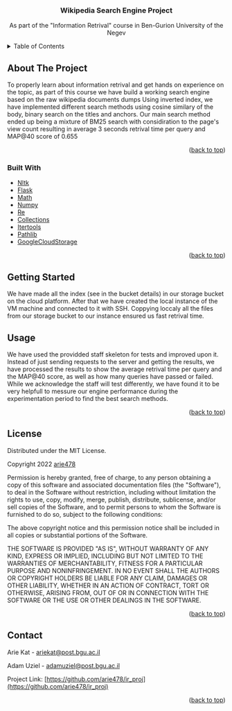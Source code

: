 <div id="top"></div>

<h3 align="center">Wikipedia Search Engine Project</h3>

  <p align="center">
    As part of the "Information Retrival" course in Ben-Gurion University of the Negev
  </p>
</div>



<!-- TABLE OF CONTENTS -->
<details>
  <summary>Table of Contents</summary>
  <ol>
    <li>
      <a href="#about-the-project">About The Project</a>
      <ul>
        <li><a href="#built-with">Built With</a></li>
      </ul>
    </li>
    <li>
      <a href="#getting-started">Getting Started</a>
    </li>
    <li><a href="#usage">Usage</a></li>
    <li><a href="#license">License</a></li>
    <li><a href="#contact">Contact</a></li>
  </ol>
</details>



<!-- ABOUT THE PROJECT -->
## About The Project
To properly learn about information retrival and get hands on experience on the topic, as part of this course we have build a working search engine based on the raw wikipedia documents dumps
Using inverted index, we have implemented different search methods using cosine similary of the body, binary search on the titles and anchors.
Our main search method ended up being a mixture of BM25 search with considiration to the page's view count resulting in average 3 seconds retrival time per query and MAP@40 score of 0.655
<p align="right">(<a href="#top">back to top</a>)</p>



### Built With

* [Nltk](https://www.nltk.org/)
* [Flask](https://flask.palletsprojects.com/en/2.0.x/)
* [Math](https://docs.python.org/3/library/math.html)
* [Numpy](https://numpy.org/)
* [Re](https://docs.python.org/3/library/re.html)
* [Collections](https://docs.python.org/3/library/collections.html)
* [Itertools](https://docs.python.org/3/library/itertools.html)
* [Pathlib](https://docs.python.org/3/library/pathlib.html)
* [GoogleCloudStorage](https://cloud.google.com/storage)

<p align="right">(<a href="#top">back to top</a>)</p>



<!-- GETTING STARTED -->
## Getting Started

We have made all the index (see in the bucket details) in our storage bucket on the cloud platform.
After that we have created the local instance of the VM machine and connected to it with SSH.
Coppying loccaly all the files from our storage bucket to our instance ensured us fast retrival time.

<!-- USAGE EXAMPLES -->
## Usage

We have used the providded staff skeleton for tests and improved upon it. 
Instead of just sending requests to the server and getting the results, we have processed the results to show the average retrival time per query and the MAP@40 score, as well as how many queries have passed or failed.
While we acknowledge the staff will test differently, we have found it to be very helpfull to messure our engine performance during the experimentation period to find the best search methods.
<p align="right">(<a href="#top">back to top</a>)</p>


<!-- LICENSE -->
## License

Distributed under the MIT License.

Copyright 2022 [arie478](https://github.com/arie478)

Permission is hereby granted, free of charge, to any person obtaining a copy of this software and associated documentation files (the "Software"), to deal in the Software without restriction, including without limitation the rights to use, copy, modify, merge, publish, distribute, sublicense, and/or sell copies of the Software, and to permit persons to whom the Software is furnished to do so, subject to the following conditions:

The above copyright notice and this permission notice shall be included in all copies or substantial portions of the Software.

THE SOFTWARE IS PROVIDED "AS IS", WITHOUT WARRANTY OF ANY KIND, EXPRESS OR IMPLIED, INCLUDING BUT NOT LIMITED TO THE WARRANTIES OF MERCHANTABILITY, FITNESS FOR A PARTICULAR PURPOSE AND NONINFRINGEMENT. IN NO EVENT SHALL THE AUTHORS OR COPYRIGHT HOLDERS BE LIABLE FOR ANY CLAIM, DAMAGES OR OTHER LIABILITY, WHETHER IN AN ACTION OF CONTRACT, TORT OR OTHERWISE, ARISING FROM, OUT OF OR IN CONNECTION WITH THE SOFTWARE OR THE USE OR OTHER DEALINGS IN THE SOFTWARE.

<p align="right">(<a href="#top">back to top</a>)</p>



<!-- CONTACT -->
## Contact

Arie Kat - ariekat@post.bgu.ac.il

Adam Uziel - adamuziel@post.bgu.ac.il

Project Link: [https://github.com/arie478/ir_proj](https://github.com/arie478/ir_proj)

<p align="right">(<a href="#top">back to top</a>)</p>
